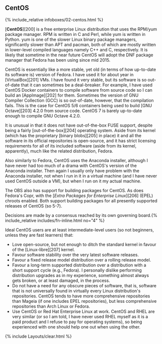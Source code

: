 ## CentOS
{% include_relative infoboxes/02-centos.html %}

[**CentOS**][200] is a free enterprise Linux distribution that uses the RPM/yum package manager. RPM is written in C and Perl, while yum is written in Python. yum is one of the slower Linux binary package managers, significantly slower than APT and pacman, both of which are mostly written in lower-level compiled languages namely C++ and C, respectively. It is likely that sometime in the near future CentOS will adopt the DNF package manager that Fedora has been using since mid 2015.

CentOS is essentially like a more stable, yet old (in terms of how up-to-date its software is) version of Fedora. I have used it for about year in [VirtualBox][201] VMs. I have found it very stable, but its software is so out-of-date that it can sometimes be a deal-breaker. For example, I have used CentOS Docker containers to compile software from source code so I can build an [AppImage][202] for them. Sometimes the version of GNU Compiler Collection (GCC) is so out-of-date, however, that the compilation fails. This is the case for CentOS 5/6 containers being used to build [GNU Octave][203] 4.2.0 from source code. CentOS 7 is barely up-to-date enough to compile GNU Octave 4.2.0.

It is unusual in that it does not have out-of-the-box FUSE support, despite being a fairly [out-of-the-box][204] operating system. Aside from its kernel (which has the proprietary [binary blobs][205] in place) it and all the software in its official repositories is open-source, and it has strict licensing requirements for all of its included software (aside from its kernel, apparently), much like the related distribution, Fedora.

Also similarly to Fedora, CentOS uses the Anaconda installer, although I have never had too much of a drama with CentOS's version of the Anaconda installer. Then again I usually only have problem with the Anaconda installer, not when I run in it in a virtual machine (and I have never used CentOS outside a VM), but when I run on it my actual machine. 

The OBS also has support for building packages for CentOS. As does Fedora's Copr, with the [*Extra Packages for Enterprise Linux*][206] (EPEL) chroots enabled. Both support building packages for all presently supported releases of CentOS (so 5-7). 

Decisions are made by a consensus reached by its own governing board.{% include_relative includes/fn-inline.html no="4" %}

Ideal CentOS users are at least intermediate-level users (so not beginners, unless they are fast learners) that:

* Love open-source, but not enough to ditch the standard kernel in favour of the [Linux-libre][207] kernel.
* Favour software stability over the very latest software releases.
* Favour a fixed release model distribution over a rolling release model.
* Favour a long-term supported distribution over a distribution with a short support cycle (e.g., Fedora). I personally dislike performing distribution upgrades as in my experience, something almost always gets broken, or at least damaged, in the process. 
* Do not have a need for any obscure pieces of software, that is, software that is not universally found in virtually every Linux distribution's repositories. CentOS tends to have more comprehensive repositories than Mageia (if one includes EPEL repositories), but less comprehensive repositories than Arch Linux or Fedora.
* Use CentOS or Red Hat Enterprise Linux at work. CentOS and RHEL are very similar (or so I am told, I have never used RHEL myself as it is a paid product and I refuse to pay for operating systems), so being experienced with one should help one out when using the other.

{% include Layouts/clear.html %}
